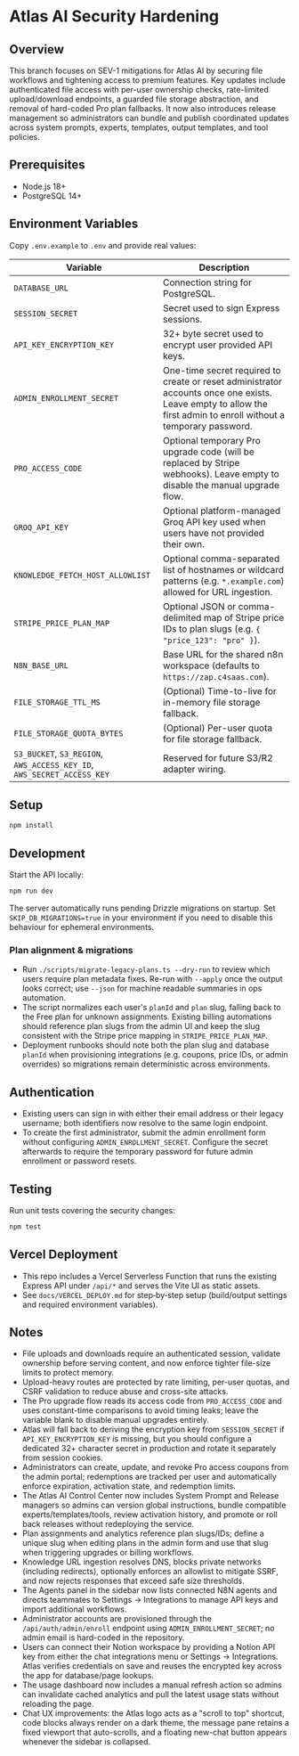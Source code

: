 # Atlas AI Security Hardening

## Overview
This branch focuses on SEV-1 mitigations for Atlas AI by securing file workflows and tightening access to premium features. Key updates include authenticated file access with per-user ownership checks, rate-limited upload/download endpoints, a guarded file storage abstraction, and removal of hard-coded Pro plan fallbacks. It now also introduces release management so administrators can bundle and publish coordinated updates across system prompts, experts, templates, output templates, and tool policies.

## Prerequisites
- Node.js 18+
- PostgreSQL 14+

## Environment Variables
Copy `.env.example` to `.env` and provide real values:

| Variable | Description |
| --- | --- |
| `DATABASE_URL` | Connection string for PostgreSQL. |
| `SESSION_SECRET` | Secret used to sign Express sessions. |
| `API_KEY_ENCRYPTION_KEY` | 32+ byte secret used to encrypt user provided API keys. |
| `ADMIN_ENROLLMENT_SECRET` | One-time secret required to create or reset administrator accounts once one exists. Leave empty to allow the first admin to enroll without a temporary password. |
| `PRO_ACCESS_CODE` | Optional temporary Pro upgrade code (will be replaced by Stripe webhooks). Leave empty to disable the manual upgrade flow. |
| `GROQ_API_KEY` | Optional platform-managed Groq API key used when users have not provided their own. |
| `KNOWLEDGE_FETCH_HOST_ALLOWLIST` | Optional comma-separated list of hostnames or wildcard patterns (e.g. `*.example.com`) allowed for URL ingestion. |
| `STRIPE_PRICE_PLAN_MAP` | Optional JSON or comma-delimited map of Stripe price IDs to plan slugs (e.g. `{ "price_123": "pro" }`). |
| `N8N_BASE_URL` | Base URL for the shared n8n workspace (defaults to `https://zap.c4saas.com`). |
| `FILE_STORAGE_TTL_MS` | (Optional) Time-to-live for in-memory file storage fallback. |
| `FILE_STORAGE_QUOTA_BYTES` | (Optional) Per-user quota for file storage fallback. |
| `S3_BUCKET`, `S3_REGION`, `AWS_ACCESS_KEY_ID`, `AWS_SECRET_ACCESS_KEY` | Reserved for future S3/R2 adapter wiring. |

## Setup
```bash
npm install
```

## Development
Start the API locally:
```bash
npm run dev
```

The server automatically runs pending Drizzle migrations on startup. Set `SKIP_DB_MIGRATIONS=true` in your environment if you need
to disable this behaviour for ephemeral environments.

### Plan alignment & migrations

- Run `./scripts/migrate-legacy-plans.ts --dry-run` to review which users require plan metadata fixes. Re-run with `--apply` once
  the output looks correct; use `--json` for machine readable summaries in ops automation.
- The script normalizes each user's `planId` and `plan` slug, falling back to the Free plan for unknown assignments. Existing
  billing automations should reference plan slugs from the admin UI and keep the slug consistent with the Stripe price mapping in
  `STRIPE_PRICE_PLAN_MAP`.
- Deployment runbooks should note both the plan slug and database `planId` when provisioning integrations (e.g. coupons, price
  IDs, or admin overrides) so migrations remain deterministic across environments.

## Authentication
- Existing users can sign in with either their email address or their legacy username; both identifiers now resolve to the same login endpoint.
- To create the first administrator, submit the admin enrollment form without configuring `ADMIN_ENROLLMENT_SECRET`. Configure the secret afterwards to require the temporary password for future admin enrollment or password resets.

## Testing
Run unit tests covering the security changes:
```bash
npm test
```

## Vercel Deployment
- This repo includes a Vercel Serverless Function that runs the existing Express API under `/api/*` and serves the Vite UI as static assets.
- See `docs/VERCEL_DEPLOY.md` for step‑by‑step setup (build/output settings and required environment variables).

## Notes
- File uploads and downloads require an authenticated session, validate ownership before serving content, and now enforce tighter file-size limits to protect memory.
- Upload-heavy routes are protected by rate limiting, per-user quotas, and CSRF validation to reduce abuse and cross-site attacks.
- The Pro upgrade flow reads its access code from `PRO_ACCESS_CODE` and uses constant-time comparisons to avoid timing leaks; leave the variable blank to disable manual upgrades entirely.
- Atlas will fall back to deriving the encryption key from `SESSION_SECRET` if `API_KEY_ENCRYPTION_KEY` is missing, but you should configure a dedicated 32+ character secret in production and rotate it separately from session cookies.
- Administrators can create, update, and revoke Pro access coupons from the admin portal; redemptions are tracked per user and automatically enforce expiration, activation state, and redemption limits.
- The Atlas AI Control Center now includes System Prompt and Release managers so admins can version global instructions, bundle compatible experts/templates/tools, review activation history, and promote or roll back releases without redeploying the service.
- Plan assignments and analytics reference plan slugs/IDs; define a unique slug when editing plans in the admin form and use that slug when triggering upgrades or billing workflows.
- Knowledge URL ingestion resolves DNS, blocks private networks (including redirects), optionally enforces an allowlist to mitigate SSRF, and now rejects responses that exceed safe size thresholds.
- The Agents panel in the sidebar now lists connected N8N agents and directs teammates to Settings → Integrations to manage API keys and import additional workflows.
- Administrator accounts are provisioned through the `/api/auth/admin/enroll` endpoint using `ADMIN_ENROLLMENT_SECRET`; no admin email is hard-coded in the repository.
- Users can connect their Notion workspace by providing a Notion API key from either the chat integrations menu or Settings → Integrations. Atlas verifies credentials on save and reuses the encrypted key across the app for database/page lookups.
- The usage dashboard now includes a manual refresh action so admins can invalidate cached analytics and pull the latest usage stats without reloading the page.
- Chat UX improvements: the Atlas logo acts as a "scroll to top" shortcut, code blocks always render on a dark theme, the message pane retains a fixed viewport that auto-scrolls, and a floating new-chat button appears whenever the sidebar is collapsed.
